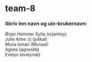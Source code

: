 # team-8
### Skriv inn navn og uio-brukernavn:
Ørjan Hammer Sylta (orjanhsy)\
Julie Alme :)) (julikal)\
Muna Isman (Munaai)\
Agnes (agneshb)\
Evelyn (evelynsb)

